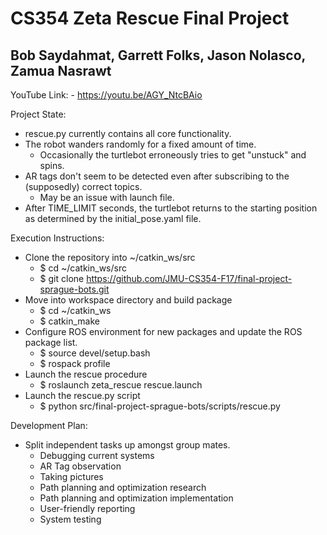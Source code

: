 # CS354 Zeta Rescue Final Project

## Bob Saydahmat, Garrett Folks, Jason Nolasco, Zamua Nasrawt

YouTube Link:
	- https://youtu.be/AGY_NtcBAio

Project State:
- rescue.py currently contains all core functionality.
- The robot wanders randomly for a fixed amount of time.
	- Occasionally the turtlebot erroneously tries to get "unstuck" and spins.
- AR tags don't seem to be detected even after subscribing to the (supposedly) correct topics.
	- May be an issue with launch file.
- After TIME_LIMIT seconds, the turtlebot returns to the starting position as determined by the initial_pose.yaml file.

Execution Instructions: 
- Clone the repository into ~/catkin_ws/src
	- $ cd ~/catkin_ws/src
	- $ git clone https://github.com/JMU-CS354-F17/final-project-sprague-bots.git
- Move into workspace directory and build package
	- $ cd ~/catkin_ws
	- $ catkin_make
- Configure ROS environment for new packages and update the ROS package list.
	- $ source devel/setup.bash
	- $ rospack profile
- Launch the rescue procedure
	- $ roslaunch zeta_rescue rescue.launch 
- Launch the rescue.py script
	- $ python src/final-project-sprague-bots/scripts/rescue.py

Development Plan:
- Split independent tasks up amongst group mates.
	- Debugging current systems
	- AR Tag observation
	- Taking pictures
	- Path planning and optimization research
	- Path planning and optimization implementation
	- User-friendly reporting
	- System testing
	
